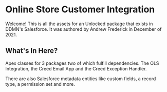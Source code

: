 # Online Store Customer Integration

Welcome! This is all the assets for an Unlocked package that exists in DDMN's Salesforce. It was authored by Andrew Frederick in December of 2021.

## What's In Here?

Apex classes for 3 packages two of which fulfill dependencies. The OLS Integration, the Creed Email App and the Creed Exception Handler.

There are also Salesforce metadata entities like custom fields, a record type, a permission set and more.